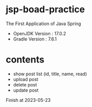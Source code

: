 # jsp-boad-practice
The First Application of Java Spring
* OpenJDK Version : 17.0.2
* Gradle Version : 7.6.1

# contents
* show post list (id, title, name, read)
* upload post
* delete post
* update post

Finish at 2023-05-23
